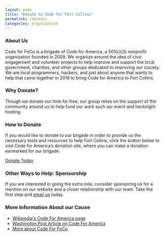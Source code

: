```yaml
---
layout: page
title: "Donate to Code for Fort Collins"
permalink: /donate/
categories: organization
---
```


### About Us
Code for FoCo is a brigade of Code for America, a 501(c)(3) nonprofit organization founded in 2009. We organize around the idea of civic engagement and volunteer projects to help improve and support the local government, charities, and other groups dedicated to improving our society. We are local programmers, hackers, and just about anyone that wants to help that came together in 2016 to bring Code for America to Fort Collins.

### Why Donate?
Though we donate our time for free, our group relies on the support of the community around us to help fund our work such asr event and hacknight hosting.

### How to Donate
If you would like to donate to our brigade in order to provide us the necessary tools and resources to help Fort Collins, click the button below to visit Code for America’s donation site, where you can make a donation earmarked for our brigade. 

<a href="https://secure.codeforamerica.org/page/contribute/default?brigade=Fort%20Collins" class="btn btn-lg btn--call-to-action">Donate Today</a>

### Other Ways to Help: Sponsorship
If you are interested in going the extra mile, consider sponsoring us for a mention on our website and a closer relationship with our team. Take the first step and 
<a href="mailto:sponsors@codeforfoco.org">email us</a> today.

### More Information About our Cause
- <a href="https://en.wikipedia.org/wiki/Code_for_America">Wikipedia's Code For America page</a>
- <a href="https://www.washingtonpost.com/national/on-innovations/code-for-america-an-elegant-solution-for-government-it-problems/2011/12/16/gIQAXrIu2O_story.html">Washington Post Article on Code For America</a>
- <a href="https://www.codeforamerica.org/about-us">More about Code For FoCo</a>
